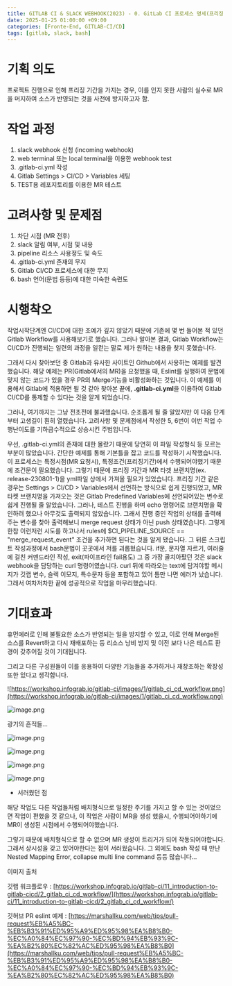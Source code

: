 ```yaml
---
title: GITLAB CI & SLACK WEBHOOK(2023) - 0. GitLab CI 프로세스 명세(프리징 MR 방지)
date: 2025-01-25 01:00:00 +09:00
categories: [Fronte-End, GITLAB-CI/CD]
tags: [gitlab, slack, bash]
---
```


# **기획 의도**

프로젝트 진행으로 인해 프리징 기간을 가지는 경우, 이를 인지 못한 사람의 실수로 MR을 머지하여 소스가 반영되는 것을 사전에 방지하고자 함.

# **작업 과정**

1. slack webhook 신청 (incoming webhook)
2. web terminal 또는 local terminal을 이용한 webhook test
3. .gitlab-ci.yml 작성
4. Gitlab Settings > CI/CD > Variables 세팅
5. TEST용 레포지토리를 이용한 MR 테스트

# **고려사항 및 문제점**

1. 차단 시점 (MR 전후)
2. slack 알림 여부, 시점 및 내용
3. pipeline 리소스 사용정도 및 속도
4. .gitlab-ci.yml 존재의 무지
5. Gitlab CI/CD 프로세스에 대한 무지
6. bash 언어(문법 등등)에 대한 미숙한 숙련도

# **시행착오**

작업시작단계엔 CI/CD에 대한 조예가 깊지 않았기 때문에 기존에 몇 번 들어본 적 있던 Gitlab Workflow를 사용해보기로 했습니다. 그러나 알아본 결과, Gitlab Workflow는 CI/CD가 진행되는 일련의 과정을 일컫는 말로 제가 원하는 내용을 찾지 못했습니다.

그래서 다시 찾아보던 중 Gitlab과 유사한 사이트인 Github에서 사용하는 예제를 발견했습니다. 해당 예제는 PR(Gitlab에서의 MR)을 요청했을 때, Eslint를 실행하여 문법에 맞지 않는 코드가 있을 경우 PR의 Merge기능을 비활성화하는 것입니다. 이 예제를 이용해서 Gitlab에 적용하면 될 것 같아 찾아본 끝에, **.gitlab-ci.yml**을 이용하여 Gitlab CI/CD를 통제할 수 있다는 것을 알게 되었습니다.

그러나, 여기까지는 그냥 전초전에 불과했습니다. 순조롭게 될 줄 알았지만 이 다음 단계부터 고생길이 훤히 열렸습니다. 고려사항 및 문제점에서 작성한 5, 6번이 이번 작업 수행난이도를 기하급수적으로 상승시킨 주범입니다.

우선, .gitlab-ci.yml의 존재에 대한 몰랐기 때문에 당연히 이 파일 작성형식 등 모르는 부분이 많았습니다. 간단한 예제를 통해 기본틀을 잡고 코드를 작성하기 시작했습니다. 이 프로세스는 특정시점(MR 요청시), 특정조건(프리징기간)에서 수행되어야했기 때문에 조건문이 필요했습니다. 그렇기 때문에 프리징 기간과 MR 타겟 브랜치명(ex. release-230801-1)을 yml파일 상에서 가져올 필요가 있었습니다. 프리징 기간 같은 경우는 Settings > CI/CD > Variables에서 선언하는 방식으로 쉽게 진행되었고, MR 타켓 브랜치명을 가져오는 것은 Gitlab Predefined Variables에 선언되어있는 변수로 쉽게 진행될 줄 알았습니다. 그러나, 테스트 진행을 하며 echo 명령어로 브랜치명을 확인하려 했으나 아무것도 출력되지 않았습니다. 그래서 진행 중인 작업의 상태를 출력해주는 변수를 찾아 출력해보니 merge request 상태가 아닌 push 상태였습니다. 그렇게 한참 이런저런 시도를 하고나서 rules에 $CI_PIPELINE_SOURCE == "merge_request_event" 조건을 추가하면 된다는 것을 알게 됐습니다. 그 뒤론 스크립트 작성과정에서 bash문법이 곳곳에서 저를 괴롭혔습니다. if문, 문자열 자르기, 여러줄에 걸친 커멘드라인 작성, exit(파이프라인 fail용도) 그 중 가장 골치아팠던 것은 slack webhook을 담당하는 curl 명령어였습니다. curl 뒤에 따라오는 text에 담겨야할 메시지가 깃랩 변수, 슬렉 이모지, 특수문자 등을 포함하고 있어 틈만 나면 에러가 났습니다. 그래서 여차저차한 끝에 성공적으로 작업을 마무리했습니다.

# **기대효과**

휴먼에러로 인해 불필요한 소스가 반영되는 일을 방지할 수 있고, 이로 인해 Merge된 소스를 Revert하고 다시 재배포하는 등 리소스 낭비 방지 및 이전 보다 나은 테스트 환경이 갖추어질 것이 기대됩니다.

그리고 다른 구성원들이 이를 응용하여 다양한 기능들을 추가하거나 재창조하는 확장성 또한 있다고 생각합니다.

![https://workshop.infograb.io/gitlab-ci/images/1/gitlab_ci_cd_workflow.png](https://workshop.infograb.io/gitlab-ci/images/1/gitlab_ci_cd_workflow.png)

![image.png](/assets/img/2025-01-25/2025-01-25-GITLAB_CI_0_1.png)

광기의 흔적들...

![image.png](/assets/img/2025-01-25/2025-01-25-GITLAB_CI_0_2.png)

![image.png](/assets/img/2025-01-25/2025-01-25-GITLAB_CI_0_3.png)

![image.png](/assets/img/2025-01-25/2025-01-25-GITLAB_CI_0_4.png)

![image.png](/assets/img/2025-01-25/2025-01-25-GITLAB_CI_0_5.png)

+ 서러웠던 점

해당 작업도 다른 작업들처럼 배치형식으로 일정한 주기를 가지고 할 수 있는 것이었으면 작업이 편했을 것 같으나, 이 작업은 사람이 MR을 생성 했을시, 수행되어야하기에 MR이 생성된 시점에서 수행되어야했습니다.

그렇기 때문에 배치형식으로 할 수 없으며 MR 생성이 트리거가 되어 작동되어야합니다. 그래서 상시성을 갖고 있어야한다는 점이 서러웠습니다. 그 외에도 bash 작성 때 만난 Nested Mapping Error, collapse multi line command 등등 많습니다...

이미지 출처

깃랩 워크플로우 : [https://workshop.infograb.io/gitlab-ci/11_introduction-to-gitlab-cicd/2_gitlab_ci_cd_workflow/](https://workshop.infograb.io/gitlab-ci/11_introduction-to-gitlab-cicd/2_gitlab_ci_cd_workflow/)

깃허브 PR eslint 예제 : [https://marshallku.com/web/tips/pull-request%EB%A5%BC-%EB%B3%91%ED%95%A9%ED%95%98%EA%B8%B0-%EC%A0%84%EC%97%90-%EC%BD%94%EB%93%9C-%EA%B2%80%EC%82%AC%ED%95%98%EA%B8%B0](https://marshallku.com/web/tips/pull-request%EB%A5%BC-%EB%B3%91%ED%95%A9%ED%95%98%EA%B8%B0-%EC%A0%84%EC%97%90-%EC%BD%94%EB%93%9C-%EA%B2%80%EC%82%AC%ED%95%98%EA%B8%B0)